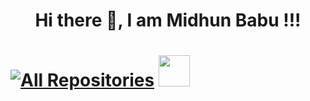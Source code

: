 
<h1 align="center"> Hi there 👋, I am Midhun Babu !!! <h1>
 <a href="https://github.com/i-midhunbabu?tab=repositories"><img alt="All Repositories" title="All Repositories" src="https://custom-icon-badges.herokuapp.com/badge/-All%20Repos-2962FF?style=for-the-badge&logoColor=white&logo=repo"/></a>
<a href="https://linkedin.com/in/imidhunbabu">
 <img height ="50" width ="50" src="https://www.linkedin.com/" </a>

